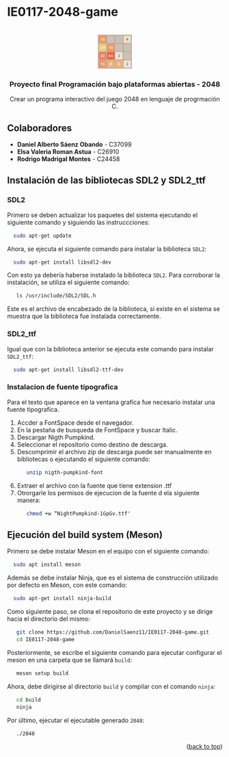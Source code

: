 <!-- Improved compatibility of back to top link: See: https://github.com/othneildrew/Best-README-Template/pull/73 -->
<a name="readme-top"></a>
<!--
*** Thanks for checking out the Best-README-Template. If you have a suggestion
*** that would make this better, please fork the repo and create a pull request
*** or simply open an issue with the tag "enhancement".
*** Don't forget to give the project a star!
*** Thanks again! Now go create something AMAZING! :D
-->



<!-- PROJECT SHIELDS -->
<!--
*** I'm using markdown "reference style" links for readability.
*** Reference links are enclosed in brackets [ ] instead of parentheses ( ).
*** See the bottom of this document for the declaration of the reference variables
*** for contributors-url, forks-url, etc. This is an optional, concise syntax you may use.
*** https://www.markdownguide.org/basic-syntax/#reference-style-links



<!-- PROJECT LOGO -->

# IE0117-2048-game

<br />
<div align="center">
  <a href="https://github.com/DanielSaenz11/IE0117-2048-game">
    <img src="https://github.com/DanielSaenz11/IE0117-2048-game/blob/main/2048.png" alt="Logo" width="80" height="80">
  </a>

<h3 align="center">Proyecto final Programación bajo plataformas abiertas - 2048</h3>

  <p align="center">
    Crear un programa interactivo del juego 2048 en lenguaje de progrmación C.
    <br />
    
</div>

## Colaboradores
- **Daniel Alberto Sáenz Obando** - C37099
- **Elsa Valeria Roman Astua** - C26910
- **Rodrigo Madrigal Montes** - C24458

## Instalación de las bibliotecas SDL2 y SDL2_ttf

### SDL2

Primero se deben actualizar los paquetes del sistema ejecutando el siguiente comando y siguiendo las instruccciones:

 ```sh
   sudo apt-get update 
```

Ahora, se ejecuta el siguiente comando para instalar la biblioteca `SDL2`:

 ```sh
   sudo apt-get install libsdl2-dev
```

Con esto ya debería haberse instalado la biblioteca `SDL2`. Para corroborar la instalación, se utiliza el siguiente comando:

```sh
   ls /usr/include/SDL2/SDL.h
```
Este es el archivo de encabezado de la biblioteca, si existe en el sistema se muestra que la biblioteca fue instalada correctamente. 

### SDL2_ttf

Igual que con la biblioteca anterior se ejecuta este comando para instalar `SDL2_ttf`:

 ```sh
   sudo apt-get install libsdl2-ttf-dev
```

### Instalacion de fuente tipografica
Para el texto que aparece en la ventana grafica fue necesario instalar una fuente tipografica. 
1. Accder a FontSpace desde el navegador.
2. En la pestaña de busqueda de FontSpace y buscar Italic.
3. Descargar Nigth Pumpkind.
4. Seleccionar el repositorio como destino de descarga.
5. Descomprimir el archivo zip de descarga puede ser manualmente en bibliotecas o ejecutando el siguiente comando:
   ```sh
      unzip nigth-pumpkind-font
   ```
6. Extraer el archivo con la fuente que tiene extension .ttf
7. Otrorgarle los permisos de ejecucion de la fuente d ela siguiente manera:
   ```sh
      chmod +w “NightPumpkind-1GpGv.ttf"

## Ejecución del build system (Meson)

Primero se debe instalar Meson en el equipo con el siguiente comando:

 ```sh
   sudo apt install meson 
```

Además se debe instalar Ninja, que es el sistema de construcción utilizado por defecto en Meson, con este comando:

 ```sh
   sudo apt-get install ninja-build
```

Como siguiente paso, se clona el repositorio de este proyecto y se dirige hacia el directorio del mismo:

```sh
   git clone https://github.com/DanielSaenz11/IE0117-2048-game.git
   cd IE0117-2048-game
```

Posteriormente, se escribe el siguiente comando para ejecutar configurar el meson en una carpeta que se llamará `build`:
```sh
   meson setup build
```

Ahora, debe dirigirse al directorio `build` y compilar con el comando `ninja`:

```sh
   cd build
   ninja
```

Por último, ejecutar el ejecutable generado `2048`:

```sh
   ./2048
```

<p align="right">(<a href="#readme-top">back to top</a>)</p>


<!-- MARKDOWN LINKS & IMAGES -->
<!-- https://www.markdownguide.org/basic-syntax/#reference-style-links -->
[contributors-shield]: https://img.shields.io/github/contributors/github_username/repo_name.svg?style=for-the-badge
[contributors-url]: https://github.com/github_username/repo_name/graphs/contributors
[forks-shield]: https://img.shields.io/github/forks/github_username/repo_name.svg?style=for-the-badge
[forks-url]: https://github.com/github_username/repo_name/network/members
[stars-shield]: https://img.shields.io/github/stars/github_username/repo_name.svg?style=for-the-badge
[stars-url]: https://github.com/github_username/repo_name/stargazers
[issues-shield]: https://img.shields.io/github/issues/github_username/repo_name.svg?style=for-the-badge
[issues-url]: https://github.com/github_username/repo_name/issues
[license-shield]: https://img.shields.io/github/license/github_username/repo_name.svg?style=for-the-badge
[license-url]: https://github.com/github_username/repo_name/blob/master/LICENSE.txt
[linkedin-shield]: https://img.shields.io/badge/-LinkedIn-black.svg?style=for-the-badge&logo=linkedin&colorB=555
[linkedin-url]: https://linkedin.com/in/linkedin_username
[product-screenshot]: images/screenshot.png
[Next.js]: https://img.shields.io/badge/next.js-000000?style=for-the-badge&logo=nextdotjs&logoColor=white
[Next-url]: https://nextjs.org/
[React.js]: https://img.shields.io/badge/React-20232A?style=for-the-badge&logo=react&logoColor=61DAFB
[React-url]: https://reactjs.org/
[Vue.js]: https://img.shields.io/badge/Vue.js-35495E?style=for-the-badge&logo=vuedotjs&logoColor=4FC08D
[Vue-url]: https://vuejs.org/
[Angular.io]: https://img.shields.io/badge/Angular-DD0031?style=for-the-badge&logo=angular&logoColor=white
[Angular-url]: https://angular.io/
[Svelte.dev]: https://img.shields.io/badge/Svelte-4A4A55?style=for-the-badge&logo=svelte&logoColor=FF3E00
[Svelte-url]: https://svelte.dev/
[Laravel.com]: https://img.shields.io/badge/Laravel-FF2D20?style=for-the-badge&logo=laravel&logoColor=white
[Laravel-url]: https://laravel.com
[Bootstrap.com]: https://img.shields.io/badge/Bootstrap-563D7C?style=for-the-badge&logo=bootstrap&logoColor=white
[Bootstrap-url]: https://getbootstrap.com
[JQuery.com]: https://img.shields.io/badge/jQuery-0769AD?style=for-the-badge&logo=jquery&logoColor=white
[JQuery-url]: https://jquery.com 
